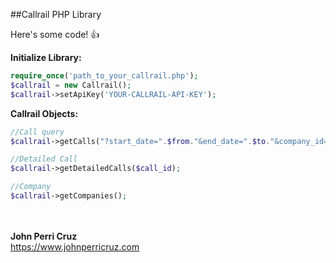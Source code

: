 ##Callrail PHP Library

Here's some code! :+1:

<b>Initialize Library: </b>

```php
require_once('path_to_your_callrail.php');
$callrail = new Callrail();
$callrail->setApiKey('YOUR-CALLRAIL-API-KEY');
```

<b>Callrail Objects: </b>

```php
//Call query
$callrail->getCalls("?start_date=".$from."&end_date=".$to."&company_id=".$client."&page=".$page."");

//Detailed Call
$callrail->getDetailedCalls($call_id);

//Company
$callrail->getCompanies();
```
<br/><br/>
<b>John Perri Cruz</b><br/>
https://www.johnperricruz.com

